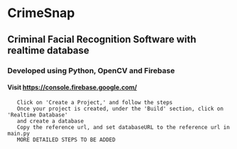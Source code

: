 # CrimeSnap
## Criminal Facial Recognition Software with realtime database 

### Developed using Python, OpenCV and Firebase

#### Visit https://console.firebase.google.com/
       Click on 'Create a Project,' and follow the steps
       Once your project is created, under the 'Build' section, click on 'Realtime Database' 
       and create a database
       Copy the reference url, and set databaseURL to the reference url in main.py
       MORE DETAILED STEPS TO BE ADDED 


